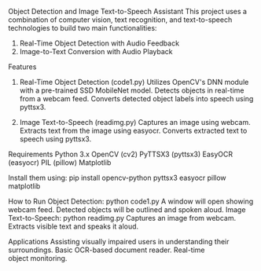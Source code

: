 Object Detection and Image Text-to-Speech Assistant
This project uses a combination of computer vision, text recognition, and text-to-speech technologies to build two main functionalities:
1. Real-Time Object Detection with Audio Feedback
2. Image-to-Text Conversion with Audio Playback

Features
1. Real-Time Object Detection (code1.py)
Utilizes OpenCV's DNN module with a pre-trained SSD MobileNet model.
Detects objects in real-time from a webcam feed.
Converts detected object labels into speech using pyttsx3.

2. Image Text-to-Speech (readimg.py)
Captures an image using webcam.
Extracts text from the image using easyocr.
Converts extracted text to speech using pyttsx3.

Requirements
Python 3.x
OpenCV (cv2)
PyTTSX3 (pyttsx3)
EasyOCR (easyocr)
PIL (pillow)
Matplotlib

Install them using:
pip install opencv-python pyttsx3 easyocr pillow matplotlib

How to Run
Object Detection:
python code1.py
A window will open showing webcam feed.
Detected objects will be outlined and spoken aloud.
Image Text-to-Speech:
python readimg.py
Captures an image from webcam.
Extracts visible text and speaks it aloud.

Applications
Assisting visually impaired users in understanding their surroundings.
Basic OCR-based document reader.
Real-time object monitoring.
